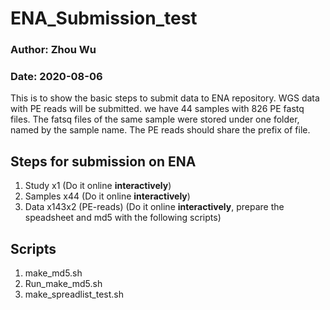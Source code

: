 # ENA_Submission_test

### Author: Zhou Wu
### Date: 2020-08-06

This is to show the basic steps to submit data to ENA repository.
WGS data with PE reads will be submitted. we have 44 samples with 826 PE fastq files. 
The fatsq files of the same sample were stored under one folder, named by the sample name.
The PE reads should share the prefix of file.

## Steps for submission on ENA
1.	Study  x1 (Do it online **interactively**)
2.	Samples  x44 (Do it online **interactively**)
3.	Data  x143x2 (PE-reads) (Do it online **interactively**, prepare the speadsheet and md5 with the following scripts)

## Scripts
1.  make_md5.sh 
2.  Run_make_md5.sh
3.  make_spreadlist_test.sh
